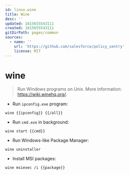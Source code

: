 ```yaml
---
id: linux.wine
title: Wine
desc: ''
updated: 1615655543111
created: 1615655543111
gitDirPath: pages/common
sources:
  - name: ''
    url: 'https://github.com/salesforce/policy_sentry'
    license: MIT
---
```

# wine

> Run Windows programs on Unix.
> More information: <https://wiki.winehq.org/>.

- Run `ipconfig.exe` program:

`wine {{ipconfig}} {{/all}}`

- Run `cmd.exe` in background:

`wine start {{cmd}}`

- Run Windows-like Package Manager:

`wine uninstaller`

- Install MSI packages:

`wine msiexec /i {{package}}`

